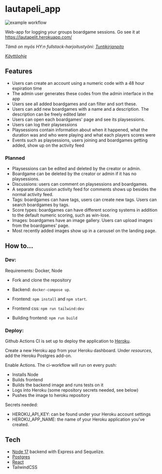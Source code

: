# lautapeli_app

![example workflow](https://github.com/Veikkosuhonen/lautapeli_app/actions/workflows/main.yml/badge.svg)

Web-app for logging your groups boardgame sessions. Go see it at https://lautapelit.herokuapp.com/

_Tämä on myös HY:n fullstack-harjoitustyöni_:  [_Tuntikirjanpito_](https://github.com/Veikkosuhonen/lautapeli_app/blob/master/tuntikirjanpito.md)

[_Käyttöohje_](https://github.com/Veikkosuhonen/lautapeli_app/blob/master/kayttoohje.md)

## Features

- Users can create an account using a numeric code with a 48 hour expiration time
- The admin user generates these codes from the admin interface in the app
- Users see all added boardgames and can filter and sort these.
- Users can add new boardgames with a name and a description. The description can be freely edited later
- Users can open each boardgames' page and see its playsessions.
- Users can log their playsessions
- Playsessions contain information about when it happened, what the duration was and who were playing and what each players scores were
- Events such as playsessions, users joining and boardgames getting added, show up on the activity feed

### Planned

- Playsessions can be edited and deleted by the creator or admin.
- Boardgame can be deleted by the creator or admin if it has no playsessions.
- Discussions: users can comment on playsessions and boardgames. 
- A separate discussion activity feed for comments shows up besides the normal activity feed.
- Tags: boardgames can have tags, users can create new tags. Users can search boardgames by tags.
- Score types: boardgames can have different scoring systems in addition to the default numeric scoring, such as win-lose.
- Images: boardgames have an image gallery. Users can upload images from the boardgames' page. 
- Most recently added images show up in a carousel on the landing page.

## How to...

### Dev:

Requirements: Docker, Node

- Fork and clone the repository
- Backend: `docker-compose up`.
- Frontend: `npm install` and `npm start`.
- Frontend css: `npm run tailwind:dev`

- Building frontend: `npm run build`


### Deploy:

Github Actions CI is set up to deploy the application to [Heroku](https://heroku.com).

Create a new Heroku app from your Heroku dashboard. Under _resources_, add the Heroku Postgres add-on.

Enable Actions. The ci-workflow will run on every push:
- Installs Node
- Builds frontend
- Builds the backend image and runs tests on it
- Logs into Heroku (some repository secrets needed, see below)
- Pushes the image to heroku repository

Secrets needed: 
- HEROKU_API_KEY: can be found under your Heroku account settings
- HEROKU_APP_NAME: the name of your Heroku application you've created.

## Tech

- [Node 17](https://hub.docker.com/_/node) backend with Express and Sequelize.
- [Postgres](https://hub.docker.com/_/postgres)
- [React](https://reactjs.org/)
- TailwindCSS

